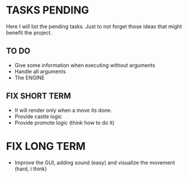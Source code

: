 # TASKS PENDING

Here I will list the pending tasks. Just to not forget those ideas that might benefit the project.

## TO DO

* Give some information when executing without arguments
* Handle all arguments
* The ENGINE

## FIX SHORT TERM

* It will render only when a move its done.
* Provide castle logic
* Provide promote logic (think how to do it)

# FIX LONG TERM

* Improve the GUI, adding sound (easy) and visualize the movement (hard, i think) 

